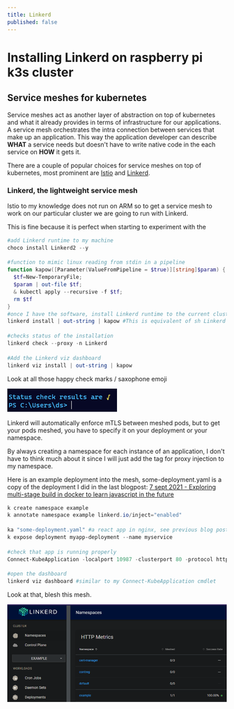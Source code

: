 ```yaml
---
title: Linkerd
published: false
---
```


# Installing Linkerd on raspberry pi k3s cluster

## Service meshes for kubernetes

Service meshes act as another layer of abstraction on top of kubernetes and what it already provides in terms of infrastructure for our applications. A service mesh orchestrates the intra connection between services that make up an application. This way the application developer can describe **WHAT** a service needs but doesn't have to write native code in the each service on **HOW** it gets it.

There are a couple of popular choices for service meshes on top of kubernetes, most prominent are [Istio](https://istio.io/) and [Linkerd](https://linkerd.io/).

### Linkerd, the lightweight service mesh

Istio to my knowledge does not run on ARM so to get a service mesh to work on our particular cluster we are going to run with Linkerd.

This is fine because it is perfect when starting to experiment with the 

``` powershell
#add Linkerd runtime to my machine
choco install Linkerd2 --y

#function to mimic linux reading from stdin in a pipeline
function kapow([Parameter(ValueFromPipeline = $true)][string]$param) {
  $tf=New-TemporaryFile;
  $param | out-file $tf;
  & kubectl apply --recursive -f $tf;
  rm $tf 
}
#once I have the software, install Linkerd runtime to the current cluster
linkerd install | out-string | kapow #This is equivalent of sh Linkerd install | kubectl apply --recursive -f -

#checks status of the installation
linkerd check --proxy -n Linkerd

#Add the Linkerd viz dashboard
linkerd viz install | out-string | kapow

```

Look at all those happy check marks / saxophone emoji

![](../assets/k3s-linkerd-installed.png)

Linkerd will automatically enforce mTLS between meshed pods, but to get your pods meshed, you have to specify it on your deployment or your namespace.

By always creating a namespace for each instance of an application, I don't have to think much about it since I will just add the tag for proxy injection to my namespace.

Here is an example deployment into the mesh, some-deployment.yaml is a copy of the deployment I did in the last blogpost: [7 sept 2021 -  Exploring multi-stage build in docker to learn javascript in the future](./react-nginx-docker-multistage)

```powershell
k create namespace example
k annotate namespace example linkerd.io/inject="enabled"

ka "some-deployment.yaml" #a react app in nginx, see previous blog post.
k expose deployment myapp-deployment --name myservice

#check that app is running properly
Connect-KubeApplication -localport 10987 -clusterport 80 -protocol http -servicename myservice -namespace example 

#open the dashboard
linkerd viz dashboard #similar to my Connect-KubeApplication cmdlet
```

Look at that, blesh this mesh.

![](../assets/k3s-example-meshed.png)
